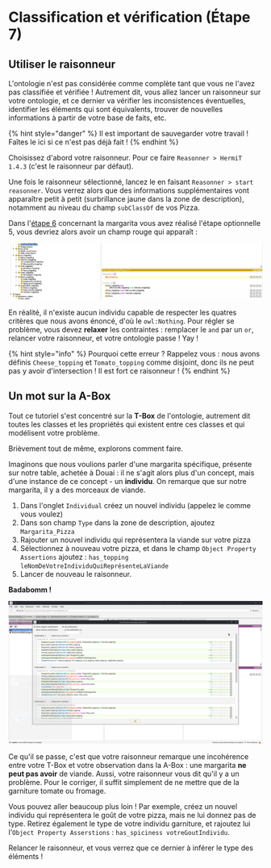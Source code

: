 # Classification et vérification (Étape 7)

## Utiliser le raisonneur

L'ontologie n'est pas considérée comme complète tant que vous ne l'avez pas classifiée et vérifiée ! Autrement dit, vous allez lancer un raisonneur sur votre ontologie, et ce dernier va vérifier les inconsistences éventuelles, identifier les éléments qui sont équivalents, trouver de nouvelles informations à partir de votre base de faits, etc.

{% hint style="danger" %}
Il est important de sauvegarder votre travail ! Faîtes le ici si ce n'est pas déjà fait !
{% endhint %}

Choisissez d'abord votre raisonneur. Pour ce faire `Reasonner > HermiT 1.4.3` (c'est le raisonneur par défaut).

Une fois le raisonneur sélectionné, lancez le en faisant `Reasonner > start reasonner`. Vous verrez alors que des informations supplémentaires vont apparaître petit à petit (surbrillance jaune dans la zone de description), notamment au niveau du champ `subClassOf` de vos Pizza.

Dans l'[étape 6](step6.md/#fermons-notre-margarita) concernant la margarita vous avez réalisé l'étape optionnelle 5, vous devriez alors avoir un champ rouge qui apparaît :

![La classe `Marguerita_pizza` rencontre un problème.](assets/marga_broken.png)

En réalité, il n'existe aucun individu capable de respecter les quatres critères que nous avons énoncé, d'où le `owl:Nothing`. Pour régler se problème, vous devez **relaxer** les contraintes : remplacer le `and` par un `or`, relancer votre raisonneur, et votre ontologie passe ! Yay !

{% hint style="info" %}
Pourquoi cette erreur ? Rappelez vous : nous avons définis `Cheese_topping` et `Tomato_topping` comme disjoint, donc ils ne peut pas y avoir d'intersection ! Il est fort ce raisonneur !
{% endhint %}

## Un mot sur la A-Box

Tout ce tutoriel s'est concentré sur la **T-Box** de l'ontologie, autrement dit toutes les classes et les propriétés qui existent entre ces classes et qui modélisent votre problème.

Brièvement tout de même, explorons comment faire.

Imaginons que nous voulions parler d'une margarita spécifique, présente sur notre table, achetée à Douai : il ne s'agit alors plus d'un concept, mais d'une instance de ce concept - un **individu**. On remarque que sur notre margarita, il y a des morceaux de viande.

1. Dans l'onglet `Individual` créez un nouvel individu (appelez le comme vous voulez)
2. Dans son champ `Type` dans la zone de description, ajoutez `Margarita_Pizza`
3. Rajouter un nouvel individu qui représentera la viande sur votre pizza
4. Sélectionnez à nouveau votre pizza, et dans le champ `Object Property Assertions` ajoutez : `has_topping leNomDeVotreIndividuQuiReprésenteLaViande`
5. Lancer de nouveau le raisonneur.

**Badabomm !**

![Le raisonneur nous explique pourquoi il trouve que notre ontologie est inconsistante avec notre observation.](assets/individual_oops.png)

Ce qu'il se passe, c'est que votre raisonneur remarque une incohérence entre votre T-Box et votre observation dans la A-Box : une margarita **ne peut pas avoir** de viande. Aussi, votre raisonneur vous dit qu'il y a un problème. Pour le corriger, il suffit simplement de ne mettre que de la garniture tomate ou fromage.

Vous pouvez aller beaucoup plus loin ! Par exemple, créez un nouvel individu qui représentera le goût de votre pizza, mais ne lui donnez pas de type. Retirez également le type de votre individu garniture, et rajoutez lui l'`Object Property Asserstions` : `has_spiciness votreGoutIndividu`.

Relancer le raisonneur, et vous verrez que ce dernier à inférer le type des éléments !
